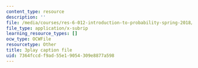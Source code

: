 ```yaml
---
content_type: resource
description: ''
file: /media/courses/res-6-012-introduction-to-probability-spring-2018/7364fccdf9ad55e19054309e8877a598_z1lAn4GMaFs.vtt
file_type: application/x-subrip
learning_resource_types: []
ocw_type: OCWFile
resourcetype: Other
title: 3play caption file
uid: 7364fccd-f9ad-55e1-9054-309e8877a598
---
```

